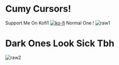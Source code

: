 # Cumy Cursors!
Support Me On Kofi1
[![ko-fi](https://ko-fi.com/img/githubbutton_sm.svg)](https://ko-fi.com/O4O515DIW5)
Normal One !
![raw1](https://github.com/user-attachments/assets/8768d5e2-95d5-4704-a9ec-c092cbbd4b89)
# Dark Ones Look Sick Tbh
![raw2](https://github.com/user-attachments/assets/fe376b48-56b0-47f6-978d-d8c542bc129d)
